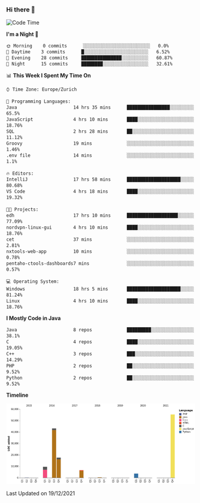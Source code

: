 ### Hi there 👋

<!--START_SECTION:waka-->
![Code Time](http://img.shields.io/badge/Code%20Time-3%2C306%20hrs%2025%20mins-blue)

**I'm a Night 🦉** 

```text
🌞 Morning    0 commits      ░░░░░░░░░░░░░░░░░░░░░░░░░   0.0% 
🌆 Daytime    3 commits      █░░░░░░░░░░░░░░░░░░░░░░░░   6.52% 
🌃 Evening    28 commits     ███████████████░░░░░░░░░░   60.87% 
🌙 Night      15 commits     ████████░░░░░░░░░░░░░░░░░   32.61%

```


📊 **This Week I Spent My Time On** 

```text
⌚︎ Time Zone: Europe/Zurich

💬 Programming Languages: 
Java                     14 hrs 35 mins      ████████████████░░░░░░░░░   65.5% 
JavaScript               4 hrs 10 mins       ████░░░░░░░░░░░░░░░░░░░░░   18.76% 
SQL                      2 hrs 28 mins       ██░░░░░░░░░░░░░░░░░░░░░░░   11.12% 
Groovy                   19 mins             ░░░░░░░░░░░░░░░░░░░░░░░░░   1.46% 
.env file                14 mins             ░░░░░░░░░░░░░░░░░░░░░░░░░   1.1%

🔥 Editors: 
IntelliJ                 17 hrs 58 mins      ████████████████████░░░░░   80.68% 
VS Code                  4 hrs 18 mins       ████░░░░░░░░░░░░░░░░░░░░░   19.32%

🐱‍💻 Projects: 
edh                      17 hrs 10 mins      ███████████████████░░░░░░   77.09% 
nordvpn-linux-gui        4 hrs 10 mins       ████░░░░░░░░░░░░░░░░░░░░░   18.76% 
cet                      37 mins             ░░░░░░░░░░░░░░░░░░░░░░░░░   2.81% 
nxtools-web-app          10 mins             ░░░░░░░░░░░░░░░░░░░░░░░░░   0.78% 
pentaho-ctools-dashboards7 mins              ░░░░░░░░░░░░░░░░░░░░░░░░░   0.57%

💻 Operating System: 
Windows                  18 hrs 5 mins       ████████████████████░░░░░   81.24% 
Linux                    4 hrs 10 mins       ████░░░░░░░░░░░░░░░░░░░░░   18.76%

```

**I Mostly Code in Java** 

```text
Java                     8 repos             █████████░░░░░░░░░░░░░░░░   38.1% 
C                        4 repos             ████░░░░░░░░░░░░░░░░░░░░░   19.05% 
C++                      3 repos             ███░░░░░░░░░░░░░░░░░░░░░░   14.29% 
PHP                      2 repos             ██░░░░░░░░░░░░░░░░░░░░░░░   9.52% 
Python                   2 repos             ██░░░░░░░░░░░░░░░░░░░░░░░   9.52%

```


**Timeline**

![Chart not found](https://raw.githubusercontent.com/JimR21/JimR21/master/charts/bar_graph.png) 


 Last Updated on 19/12/2021
<!--END_SECTION:waka-->

<!--
**JimR21/JimR21** is a ✨ _special_ ✨ repository because its `README.md` (this file) appears on your GitHub profile.

Here are some ideas to get you started:

- 🔭 I’m currently working on ...
- 🌱 I’m currently learning ...
- 👯 I’m looking to collaborate on ...
- 🤔 I’m looking for help with ...
- 💬 Ask me about ...
- 📫 How to reach me: ...
- 😄 Pronouns: ...
- ⚡ Fun fact: ...
-->
